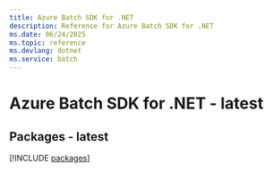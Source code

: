 ```yaml
---
title: Azure Batch SDK for .NET
description: Reference for Azure Batch SDK for .NET
ms.date: 06/24/2025
ms.topic: reference
ms.devlang: dotnet
ms.service: batch
---
```

# Azure Batch SDK for .NET - latest
## Packages - latest
[!INCLUDE [packages](batch-index.md)]